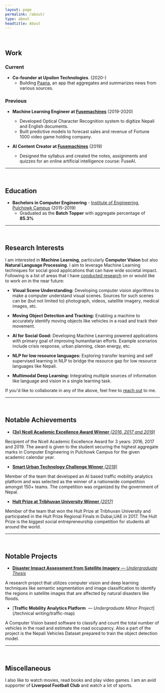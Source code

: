 ```yaml
---
layout: page
permalink: /about/
type: about
headtitle: About
---
```


<br />

## Work

### Current

- **Co-founder at Upsilon Technologies**. (2020-)
  - Building [Paana](https://www.paana.news/), an app that aggregates and summarizes news from various sources.

### Previous

- **Machine Learning Engineer at [Fusemachines](https://fusemachines.com/)** (2019-2020)
  - Developed Optical Character Recognition system to digitize Nepali and English documents.
  - Built predictive models to forecast sales and revenue of Fortune 1000 video game holding company.

- **AI Content Creator at [Fusemachines](https://fusemachines.com/)** (2019)
  - Designed the syllabus and created the notes, assignments and quizzes for an online artificial intelligence course: FuseAI.

---
<br />

## Education

- **Bachelors in Computer Engineering** - [Institute of Engineering, Pulchowk Campus](https://pcampus.edu.np/) (2015-2019)
  - Graduated as the **Batch Topper** with aggregate percentage of **85.3%**



---
<br />

## Research Interests

I am interested in **Machine Learning**, particularly **Computer Vision** but also **Natural Language Processing**. I aim to leverage Machine Learning techniques for social good applications that can have wide societal impact. Following is a list of areas that I have [conducted research](/publications.md) on or would like to work on in the near future:

- **Visual Scene Understanding:** Developing computer vision algorithms to make a computer understand visual scenes. Sources for such scenes can be (but not limited to) photograph, videos, satellite imagery, medical images, etc.  

- **Moving Object Detection and Tracking:** Enabling a machine to accurately identify moving objects like vehicles in a road and track their movement.

- **AI for Social Good:** Developing Machine Learning powered applications with primary goal of improving humanitarian efforts. Example scenarios include crisis response, urban planning, clean energy, etc. 

- **NLP for low resource languages:** Exploring transfer learning and self supervised learning in NLP to bridge the resource gap for low resource languages like Nepali. 

- **Multimodal Deep Learning:** Integrating multiple sources of information like language and vision in a single learning task.

If you'd like to collaborate in any of the above, feel free to [reach out](/contact.md) to me.

---
<br />

## Notable Achievements

- [**(3x) Ncell Academic Excellence Award Winner** *(2016, 2017 and 2019)*](/achievements/ncell_awards)

Recipient of the Ncell Academic Excellence Award for 3 years: 2016, 2017 and 2019. The award is given to the student securing the highest aggregate marks in Computer Engineering in Pulchowk Campus for the given academic calendar year.

- [**Smart Urban Technology Challenge Winner** *(2018)*](/achievements/smart_urban)

Member of the team that developed an AI based traffic mobility analytics platform and was selected as the winner of a nationwide competition amongst 150+ teams. The competition was organized by the government of Nepal.

- [**Hult Prize at Tribhuvan University Winner** *(2017)*](/achievements/hult_prize)

Member of the team that won the Hult Prize at Tribhuvan University and participated in the Hult Prize Regional Finals in Dubai,UAE in 2017. The Hult Prize is the biggest social entrepreneurship competition for students all around the world.

---
<br />

## Notable Projects

- [**Disaster Impact Assessment from Satellite Imagery** — *Undergraduate Thesis*](/assets/pdf/IVSP%20Paper.pdf)

A research project that utilizes computer vision and deep learning techniques like semantic segmentation and image classification to identify the regions in satellite images that are affected by natural disasters like floods.

- [**Traffic Mobility Analytics Platform** ​ — ​ *Undergraduate Minor Project*](/technical writing/traffic-map)

A Computer Vision based software to classify and count the total number of vehicles in the road and estimate the road occupancy. Also a part of the project is the Nepali Vehicles Dataset prepared to train the object detection model.

---
<br />

## Miscellaneous

I also like to watch movies, read books and play video games. I am an avid supporter of **Liverpool Football Club** and watch a lot of sports.